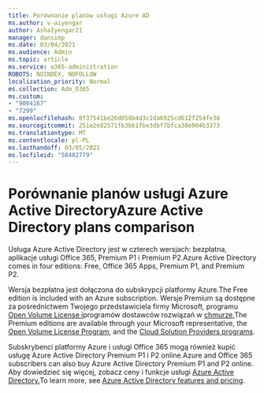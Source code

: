 ```yaml
---
title: Porównanie planów usługi Azure AD
ms.author: v-aiyengar
author: AshaIyengar21
manager: dansimp
ms.date: 03/04/2021
ms.audience: Admin
ms.topic: article
ms.service: o365-administration
ROBOTS: NOINDEX, NOFOLLOW
localization_priority: Normal
ms.collection: Adm_O365
ms.custom:
- "9004167"
- "7299"
ms.openlocfilehash: 0f37541be26d058b4d3c1da6925cd612f254fe38
ms.sourcegitcommit: 251e2e82571fb3bb1fbe3dbf7bfca30e004b3373
ms.translationtype: MT
ms.contentlocale: pl-PL
ms.lasthandoff: 03/05/2021
ms.locfileid: "50482779"
---
```

# <a name="azure-active-directory-plans-comparison"></a><span data-ttu-id="7584e-102">Porównanie planów usługi Azure Active Directory</span><span class="sxs-lookup"><span data-stu-id="7584e-102">Azure Active Directory plans comparison</span></span>

<span data-ttu-id="7584e-103">Usługa Azure Active Directory jest w czterech wersjach: bezpłatna, aplikacje usługi Office 365, Premium P1 i Premium P2.</span><span class="sxs-lookup"><span data-stu-id="7584e-103">Azure Active Directory comes in four editions: Free, Office 365 Apps, Premium P1, and Premium P2.</span></span>

<span data-ttu-id="7584e-104">Wersja bezpłatna jest dołączona do subskrypcji platformy Azure.</span><span class="sxs-lookup"><span data-stu-id="7584e-104">The Free edition is included with an Azure subscription.</span></span> <span data-ttu-id="7584e-105">Wersje Premium są dostępne za pośrednictwem Twojego przedstawiciela firmy Microsoft, programu [Open Volume License i](https://go.microsoft.com/fwlink/?linkid=2110873)programów dostawców rozwiązań w [chmurze.](https://go.microsoft.com/fwlink/?LinkId=614968&clcid=0x409)</span><span class="sxs-lookup"><span data-stu-id="7584e-105">The Premium editions are available through your Microsoft representative, the [Open Volume License Program](https://go.microsoft.com/fwlink/?linkid=2110873), and the [Cloud Solution Providers programs](https://go.microsoft.com/fwlink/?LinkId=614968&clcid=0x409).</span></span>

<span data-ttu-id="7584e-106">Subskrybenci platformy Azure i usługi Office 365 mogą również kupić usługę Azure Active Directory Premium P1 i P2 online.</span><span class="sxs-lookup"><span data-stu-id="7584e-106">Azure and Office 365 subscribers can also buy Azure Active Directory Premium P1 and P2 online.</span></span> <span data-ttu-id="7584e-107">Aby dowiedzieć się więcej, zobacz ceny i funkcje usługi [Azure Active Directory.](https://go.microsoft.com/fwlink/?linkid=2081447)</span><span class="sxs-lookup"><span data-stu-id="7584e-107">To learn more, see [Azure Active Directory features and pricing](https://go.microsoft.com/fwlink/?linkid=2081447).</span></span>
